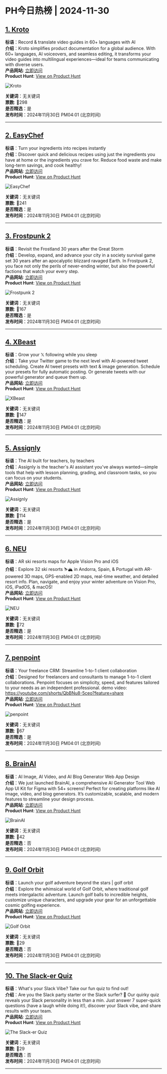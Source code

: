 # PH今日热榜 | 2024-11-30

## [1. Kroto ](https://www.producthunt.com/posts/kroto-3?utm_campaign=producthunt-api&utm_medium=api-v2&utm_source=Application%3A+linewalker+%28ID%3A+135281%29)  
**标语**：Record & translate video guides in 60+ languages with AI  
**介绍**：Kroto simplifies product documentation for a global audience. With 60+ languages, AI voiceovers, and seamless editing, it transforms your video guides into multilingual experiences—ideal for teams communicating with diverse users.  
**产品网站**: [立即访问](https://www.producthunt.com/r/DPCZZKT36I23JP?utm_campaign=producthunt-api&utm_medium=api-v2&utm_source=Application%3A+linewalker+%28ID%3A+135281%29)  
**Product Hunt**: [View on Product Hunt](https://www.producthunt.com/posts/kroto-3?utm_campaign=producthunt-api&utm_medium=api-v2&utm_source=Application%3A+linewalker+%28ID%3A+135281%29)  

![Kroto ](https://ph-files.imgix.net/292c2462-b02a-4828-b3a6-bb2c16499edc.jpeg?auto=format&fit=crop&frame=1&h=512&w=1024)  

**关键词**：无关键词  
**票数**: 🔺298  
**是否精选**：是  
**发布时间**：2024年11月30日 PM04:01 (北京时间)  

---

## [2. EasyChef](https://www.producthunt.com/posts/easychef?utm_campaign=producthunt-api&utm_medium=api-v2&utm_source=Application%3A+linewalker+%28ID%3A+135281%29)  
**标语**：Turn your ingredients into recipes instantly  
**介绍**：Discover quick and delicious recipes using just the ingredients you have at home or the ingredients you crave for. Reduce food waste and make long-term savings, and cook healthy!  
**产品网站**: [立即访问](https://www.producthunt.com/r/PXOECSHENGXPN4?utm_campaign=producthunt-api&utm_medium=api-v2&utm_source=Application%3A+linewalker+%28ID%3A+135281%29)  
**Product Hunt**: [View on Product Hunt](https://www.producthunt.com/posts/easychef?utm_campaign=producthunt-api&utm_medium=api-v2&utm_source=Application%3A+linewalker+%28ID%3A+135281%29)  

![EasyChef](https://ph-files.imgix.net/d191c918-dbf8-4378-ba00-6b8ecfb613fd.jpeg?auto=format&fit=crop&frame=1&h=512&w=1024)  

**关键词**：无关键词  
**票数**: 🔺241  
**是否精选**：是  
**发布时间**：2024年11月30日 PM04:01 (北京时间)  

---

## [3. Frostpunk 2](https://www.producthunt.com/posts/frostpunk-2?utm_campaign=producthunt-api&utm_medium=api-v2&utm_source=Application%3A+linewalker+%28ID%3A+135281%29)  
**标语**：Revisit the Frostland 30 years after the Great Storm  
**介绍**：Develop, expand, and advance your city in a society survival game set 30 years after an apocalyptic blizzard ravaged Earth. In Frostpunk 2, you face not only the perils of never-ending winter, but also the powerful factions that watch your every step.  
**产品网站**: [立即访问](https://www.producthunt.com/r/R4VGPXPG5UEGUO?utm_campaign=producthunt-api&utm_medium=api-v2&utm_source=Application%3A+linewalker+%28ID%3A+135281%29)  
**Product Hunt**: [View on Product Hunt](https://www.producthunt.com/posts/frostpunk-2?utm_campaign=producthunt-api&utm_medium=api-v2&utm_source=Application%3A+linewalker+%28ID%3A+135281%29)  

![Frostpunk 2](https://ph-files.imgix.net/1f9e836e-e59a-48fe-bb54-b59fcda468b8.jpeg?auto=format&fit=crop&frame=1&h=512&w=1024)  

**关键词**：无关键词  
**票数**: 🔺167  
**是否精选**：是  
**发布时间**：2024年11月30日 PM04:01 (北京时间)  

---

## [4. XBeast](https://www.producthunt.com/posts/xbeast?utm_campaign=producthunt-api&utm_medium=api-v2&utm_source=Application%3A+linewalker+%28ID%3A+135281%29)  
**标语**：Grow your 𝕏 following while you sleep  
**介绍**：Take your Twitter game to the next level with AI-powered tweet scheduling. Create AI tweet presets with text & image generation. Schedule your presets for fully automatic posting. Or generate tweets with our powerful generator and queue them up.  
**产品网站**: [立即访问](https://www.producthunt.com/r/SAQL5JMJWW7WUL?utm_campaign=producthunt-api&utm_medium=api-v2&utm_source=Application%3A+linewalker+%28ID%3A+135281%29)  
**Product Hunt**: [View on Product Hunt](https://www.producthunt.com/posts/xbeast?utm_campaign=producthunt-api&utm_medium=api-v2&utm_source=Application%3A+linewalker+%28ID%3A+135281%29)  

![XBeast](https://ph-files.imgix.net/0f3ac0ca-c978-4d32-afc8-6afbc0d16e6f.png?auto=format&fit=crop&frame=1&h=512&w=1024)  

**关键词**：无关键词  
**票数**: 🔺147  
**是否精选**：是  
**发布时间**：2024年11月30日 PM04:01 (北京时间)  

---

## [5. Assignly](https://www.producthunt.com/posts/assignly-2?utm_campaign=producthunt-api&utm_medium=api-v2&utm_source=Application%3A+linewalker+%28ID%3A+135281%29)  
**标语**：The AI built for teachers, by teachers  
**介绍**：Assignly is the teacher's AI assistant you've always wanted—simple tools that help with lesson planning, grading, and classroom tasks, so you can focus on your students.  
**产品网站**: [立即访问](https://www.producthunt.com/r/VTUHD56CW4KUZN?utm_campaign=producthunt-api&utm_medium=api-v2&utm_source=Application%3A+linewalker+%28ID%3A+135281%29)  
**Product Hunt**: [View on Product Hunt](https://www.producthunt.com/posts/assignly-2?utm_campaign=producthunt-api&utm_medium=api-v2&utm_source=Application%3A+linewalker+%28ID%3A+135281%29)  

![Assignly](https://ph-files.imgix.net/c08d6d0e-2be0-4c07-9935-50601d639540.png?auto=format&fit=crop&frame=1&h=512&w=1024)  

**关键词**：无关键词  
**票数**: 🔺114  
**是否精选**：是  
**发布时间**：2024年11月30日 PM04:01 (北京时间)  

---

## [6. NEU](https://www.producthunt.com/posts/neu-2?utm_campaign=producthunt-api&utm_medium=api-v2&utm_source=Application%3A+linewalker+%28ID%3A+135281%29)  
**标语**：AR ski resorts maps for Apple Vision Pro and iOS  
**介绍**：Explore 32 ski resorts ⛷️🏔️ in Andorra, Spain, & Portugal with AR-powered 3D maps, GPS-enabled 2D maps, real-time weather, and detailed resort info. Plan, navigate, and enjoy your winter adventure on Vision Pro, iOS, iPadOS, & macOS!  
**产品网站**: [立即访问](https://www.producthunt.com/r/F33NONR4NEPSUQ?utm_campaign=producthunt-api&utm_medium=api-v2&utm_source=Application%3A+linewalker+%28ID%3A+135281%29)  
**Product Hunt**: [View on Product Hunt](https://www.producthunt.com/posts/neu-2?utm_campaign=producthunt-api&utm_medium=api-v2&utm_source=Application%3A+linewalker+%28ID%3A+135281%29)  

![NEU](https://ph-files.imgix.net/f35097b2-6fb7-492d-947e-b91cdb53986c.png?auto=format&fit=crop&frame=1&h=512&w=1024)  

**关键词**：无关键词  
**票数**: 🔺72  
**是否精选**：是  
**发布时间**：2024年11月30日 PM04:01 (北京时间)  

---

## [7. penpoint](https://www.producthunt.com/posts/penpoint?utm_campaign=producthunt-api&utm_medium=api-v2&utm_source=Application%3A+linewalker+%28ID%3A+135281%29)  
**标语**：Your freelance CRM: Streamline 1-to-1 client collaboration  
**介绍**：Designed for freelancers and consultants to manage 1-to-1 client collaborations. Penpoint focuses on simplicity, speed, and features tailored to your needs as an independent professional. demo video: https://youtube.com/shorts/QbBNu8-5ceo?feature=share  
**产品网站**: [立即访问](https://www.producthunt.com/r/4BXMOQI6KU2ND2?utm_campaign=producthunt-api&utm_medium=api-v2&utm_source=Application%3A+linewalker+%28ID%3A+135281%29)  
**Product Hunt**: [View on Product Hunt](https://www.producthunt.com/posts/penpoint?utm_campaign=producthunt-api&utm_medium=api-v2&utm_source=Application%3A+linewalker+%28ID%3A+135281%29)  

![penpoint](https://ph-files.imgix.net/272df6b5-79be-4c1b-bb3f-e254cea83eb4.png?auto=format&fit=crop&frame=1&h=512&w=1024)  

**关键词**：无关键词  
**票数**: 🔺67  
**是否精选**：是  
**发布时间**：2024年11月30日 PM04:01 (北京时间)  

---

## [8. BrainAI](https://www.producthunt.com/posts/brainai?utm_campaign=producthunt-api&utm_medium=api-v2&utm_source=Application%3A+linewalker+%28ID%3A+135281%29)  
**标语**：AI Image, AI Video, and AI Blog Generator Web App Design  
**介绍**：We just launched BrainAI, a comprehensive AI Generator Tool Web App UI Kit for Figma with 54+ screens! Perfect for creating platforms like AI image, video, and blog generators. It’s customizable, scalable, and modern features to streamline your design process.  
**产品网站**: [立即访问](https://www.producthunt.com/r/IHSNPFOWQTV5I3?utm_campaign=producthunt-api&utm_medium=api-v2&utm_source=Application%3A+linewalker+%28ID%3A+135281%29)  
**Product Hunt**: [View on Product Hunt](https://www.producthunt.com/posts/brainai?utm_campaign=producthunt-api&utm_medium=api-v2&utm_source=Application%3A+linewalker+%28ID%3A+135281%29)  

![BrainAI](https://ph-files.imgix.net/6de34910-880d-41e9-ac67-bb0820311687.jpeg?auto=format&fit=crop&frame=1&h=512&w=1024)  

**关键词**：无关键词  
**票数**: 🔺42  
**是否精选**：否  
**发布时间**：2024年11月30日 PM04:01 (北京时间)  

---

## [9. Golf Orbit](https://www.producthunt.com/posts/golf-orbit-2?utm_campaign=producthunt-api&utm_medium=api-v2&utm_source=Application%3A+linewalker+%28ID%3A+135281%29)  
**标语**：Launch your golf adventure beyond the stars | golf orbit  
**介绍**：Explore the whimsical world of Golf Orbit, where traditional golf meets intergalactic adventure. Launch golf balls to incredible heights, customize unique characters, and upgrade your gear for an unforgettable cosmic golfing experience.  
**产品网站**: [立即访问](https://www.producthunt.com/r/FIQ4IAADDH3TTC?utm_campaign=producthunt-api&utm_medium=api-v2&utm_source=Application%3A+linewalker+%28ID%3A+135281%29)  
**Product Hunt**: [View on Product Hunt](https://www.producthunt.com/posts/golf-orbit-2?utm_campaign=producthunt-api&utm_medium=api-v2&utm_source=Application%3A+linewalker+%28ID%3A+135281%29)  

![Golf Orbit](https://ph-files.imgix.net/e86527de-25d2-4af7-8bb1-5d75f76fbf0b.png?auto=format&fit=crop&frame=1&h=512&w=1024)  

**关键词**：无关键词  
**票数**: 🔺29  
**是否精选**：否  
**发布时间**：2024年11月30日 PM04:01 (北京时间)  

---

## [10. The Slack-er Quiz](https://www.producthunt.com/posts/the-slack-er-quiz?utm_campaign=producthunt-api&utm_medium=api-v2&utm_source=Application%3A+linewalker+%28ID%3A+135281%29)  
**标语**：What's your Slack Vibe? Take our fun quiz to find out!  
**介绍**：Are you the Slack party starter or the Slack surfer? 🤔 Our quirky quiz reveals your Slack personality in less than a min. Just answer 7 super-quick questions (have a laugh while doing it!), discover your Slack vibe, and share results with your team.  
**产品网站**: [立即访问](https://www.producthunt.com/r/6EQ2CITX2HTALQ?utm_campaign=producthunt-api&utm_medium=api-v2&utm_source=Application%3A+linewalker+%28ID%3A+135281%29)  
**Product Hunt**: [View on Product Hunt](https://www.producthunt.com/posts/the-slack-er-quiz?utm_campaign=producthunt-api&utm_medium=api-v2&utm_source=Application%3A+linewalker+%28ID%3A+135281%29)  

![The Slack-er Quiz](https://ph-files.imgix.net/8750396d-b2dd-4815-897a-65454bc79508.png?auto=format&fit=crop&frame=1&h=512&w=1024)  

**关键词**：无关键词  
**票数**: 🔺29  
**是否精选**：否  
**发布时间**：2024年11月30日 PM04:01 (北京时间)  

---

